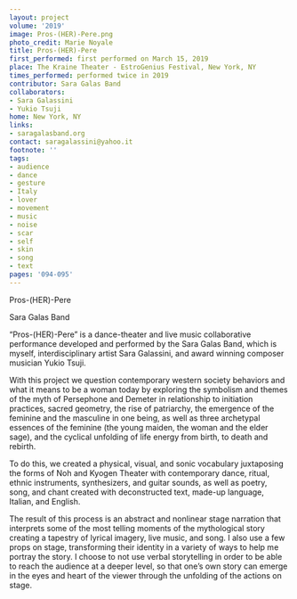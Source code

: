 ```yaml
---
layout: project
volume: '2019'
image: Pros-(HER)-Pere.png
photo_credit: Marie Noyale
title: Pros-(HER)-Pere
first_performed: first performed on March 15, 2019
place: The Kraine Theater - EstroGenius Festival, New York, NY
times_performed: performed twice in 2019
contributor: Sara Galas Band
collaborators:
- Sara Galassini
- Yukio Tsuji
home: New York, NY
links:
- saragalasband.org
contact: saragalassini@yahoo.it
footnote: ''
tags:
- audience
- dance
- gesture
- Italy
- lover
- movement
- music
- noise
- scar
- self
- skin
- song
- text
pages: '094-095'
---
```


Pros-(HER)-Pere

Sara Galas Band

“Pros-(HER)-Pere” is a dance-theater and live music collaborative performance developed and performed by the Sara Galas Band, which is myself, interdisciplinary artist Sara Galassini, and award winning composer musician Yukio Tsuji.

With this project we question contemporary western society behaviors and what it means to be a woman today by exploring the symbolism and themes of the myth of Persephone and Demeter in relationship to initiation practices, sacred geometry, the rise of patriarchy, the emergence of the feminine and the masculine in one being, as well as three archetypal essences of the feminine (the young maiden, the woman and the elder sage), and the cyclical unfolding of life energy from birth, to death and rebirth.

To do this, we created a physical, visual, and sonic vocabulary juxtaposing the forms of Noh and Kyogen Theater with contemporary dance, ritual, ethnic instruments, synthesizers, and guitar sounds, as well as poetry, song, and chant created with deconstructed text, made-up language, Italian, and English.

The result of this process is an abstract and nonlinear stage narration that interprets some of the most telling moments of the mythological story creating a tapestry of lyrical imagery, live music, and song. I also use a few props on stage, transforming their identity in a variety of ways to help me portray the story. I choose to not use verbal storytelling in order to be able to reach the audience at a deeper level, so that one’s own story can emerge in the eyes and heart of the viewer through the unfolding of the actions on stage.
